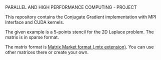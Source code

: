 PARALLEL AND HIGH PERFORMANCE COMPUTING - PROJECT

This repository contains the Conjugate Gradient
implementation with MPI Interface and CUDA kernels.

The given example is a 5-points stencil for the
2D Laplace problem. The matrix is in sparse format.

The matrix format is [Matrix Market format (.mtx extension)](https://sparse.tamu.edu/). 
You can use other matrices there or create your own.